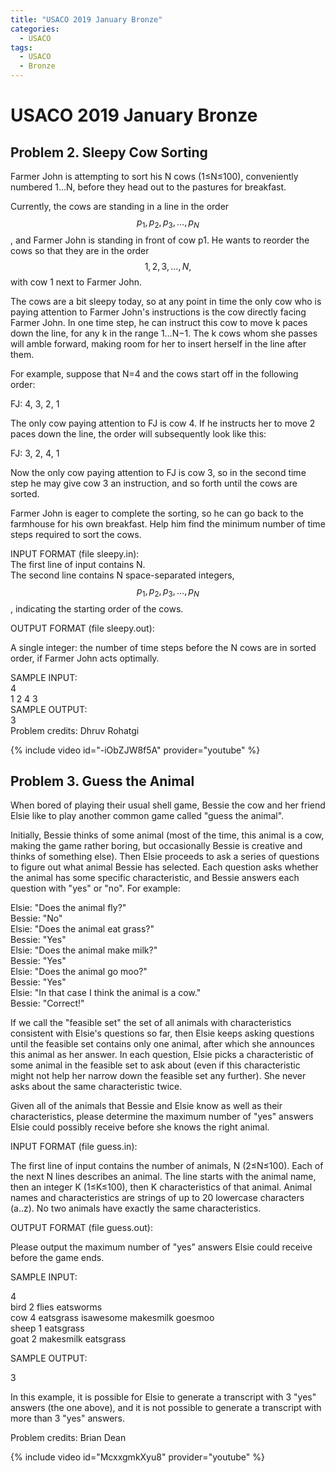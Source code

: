 ```yaml
---
title: "USACO 2019 January Bronze"
categories:
  - USACO
tags:
  - USACO
  - Bronze
---                          
```

# USACO 2019 January Bronze     

## Problem 2. Sleepy Cow Sorting

Farmer John is attempting to sort his N cows (1≤N≤100), conveniently numbered 1…N, before they head out to the pastures for breakfast.  

Currently, the cows are standing in a line in the order $$p_1,p_2,p_3,…,p_N$$, and Farmer John is standing in front of cow p1. He wants to reorder the cows so that they are in the order $$1,2,3,…,N,$$ with cow 1 next to Farmer John.  

The cows are a bit sleepy today, so at any point in time the only cow who is paying attention to Farmer John's instructions is the cow directly facing Farmer John. In one time step, he can instruct this cow to move k paces down the line, for any k in the range 1…N−1. The k cows whom she passes will amble forward, making room for her to insert herself in the line after them.  

For example, suppose that N=4 and the cows start off in the following order:  

  FJ: 4, 3, 2, 1  

The only cow paying attention to FJ is cow 4. If he instructs her to move 2 paces down the line, the order will subsequently look like this:  

 FJ: 3, 2, 4, 1  

Now the only cow paying attention to FJ is cow 3, so in the second time step he may give cow 3 an instruction, and so forth until the cows are sorted.   

Farmer John is eager to complete the sorting, so he can go back to the farmhouse for his own breakfast. Help him find the minimum number of time steps required to sort the cows.  


INPUT FORMAT (file sleepy.in):  
The first line of input contains N.  
The second line contains N space-separated integers, $$p_1,p_2,p_3,…,p_N$$, indicating the starting order of the cows.  

OUTPUT FORMAT (file sleepy.out):  

A single integer: the number of time steps before the N cows are in sorted order, if Farmer John acts optimally.  

SAMPLE INPUT:  
4  
1 2 4 3  
SAMPLE OUTPUT:  
3  
Problem credits: Dhruv Rohatgi  

{% include video id="-iObZJW8f5A" provider="youtube" %}


## Problem 3. Guess the Animal

When bored of playing their usual shell game, Bessie the cow and her friend Elsie like to play another common game called "guess the animal".  

Initially, Bessie thinks of some animal (most of the time, this animal is a cow, making the game rather boring, but occasionally Bessie is creative and thinks of something else). Then Elsie proceeds to ask a series of questions to figure out what animal Bessie has selected. Each question asks whether the animal has some specific characteristic, and Bessie answers each question with "yes" or "no". For example:  

Elsie: "Does the animal fly?"  
Bessie: "No"  
Elsie: "Does the animal eat grass?"  
Bessie: "Yes"  
Elsie: "Does the animal make milk?"  
Bessie: "Yes"  
Elsie: "Does the animal go moo?"  
Bessie: "Yes"  
Elsie: "In that case I think the animal is a cow."  
Bessie: "Correct!"  

If we call the "feasible set" the set of all animals with characteristics consistent with Elsie's questions so far, then Elsie keeps asking questions until the feasible set contains only one animal, after which she announces this animal as her answer. In each question, Elsie picks a characteristic of some animal in the feasible set to ask about (even if this characteristic might not help her narrow down the feasible set any further). She never asks about the same characteristic twice.  

Given all of the animals that Bessie and Elsie know as well as their characteristics, please determine the maximum number of "yes" answers Elsie could possibly receive before she knows the right animal.  


INPUT FORMAT (file guess.in):  

The first line of input contains the number of animals, N (2≤N≤100). Each of the next N lines describes an animal. The line starts with the animal name, then an integer K (1≤K≤100), then K characteristics of that animal. Animal names and characteristics are strings of up to 20 lowercase characters (a..z). No two animals have exactly the same characteristics.  

OUTPUT FORMAT (file guess.out):  

Please output the maximum number of "yes" answers Elsie could receive before the game ends.  

SAMPLE INPUT:  

4  
bird 2 flies eatsworms  
cow 4 eatsgrass isawesome makesmilk goesmoo  
sheep 1 eatsgrass  
goat 2 makesmilk eatsgrass  

SAMPLE OUTPUT:  

3  
  
In this example, it is possible for Elsie to generate a transcript with 3 "yes" answers (the one above), and it is not possible to generate a transcript with more than 3 "yes" answers.  

Problem credits: Brian Dean  

{% include video id="McxxgmkXyu8" provider="youtube" %}
